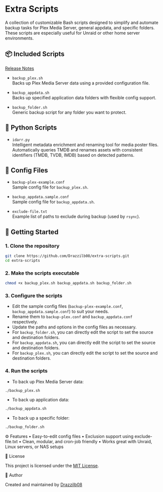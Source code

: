 # Extra Scripts

A collection of customizable Bash scripts designed to simplify and automate backup tasks for Plex Media Server, general appdata, and specific folders. These scripts are especially useful for Unraid or other home server environments.

## 📦 Included Scripts
[Release Notes](release_notes.md)

- `backup_plex.sh`  
  Backs up Plex Media Server data using a provided configuration file.

- `backup_appdata.sh`  
  Backs up specified application data folders with flexible config support.

- `backup_folder.sh`  
  Generic backup script for any folder you want to protect.

## 🐍 Python Scripts

- `idarr.py`  
  Intelligent metadata enrichment and renaming tool for media poster files. Automatically queries TMDB and renames assets with consistent identifiers (TMDB, TVDB, IMDB) based on detected patterns.

## 🧩 Config Files

- `backup-plex-example.conf`  
  Sample config file for `backup_plex.sh`.

- `backup_appdata.sample.conf`  
  Sample config file for `backup_appdata.sh`.

- `exclude-file.txt`  
  Example list of paths to exclude during backup (used by `rsync`).

## 🚀 Getting Started

### 1. Clone the repository

```bash
git clone https://github.com/Drazzilb08/extra-scripts.git
cd extra-scripts
```

### 2. Make the scripts executable

```bash
chmod +x backup_plex.sh backup_appdata.sh backup_folder.sh
```

### 3. Configure the scripts
- Edit the sample config files (`backup-plex-example.conf`, `backup_appdata.sample.conf`) to suit your needs.
- Rename them to `backup-plex.conf` and `backup_appdata.conf` respectively.
- Update the paths and options in the config files as necessary.
- For `backup_folder.sh`, you can directly edit the script to set the source and destination folders.
- For `backup_appdata.sh`, you can directly edit the script to set the source and destination folders.
- For `backup_plex.sh`, you can directly edit the script to set the source and destination folders.

### 4. Run the scripts
- To back up Plex Media Server data:
```bash
./backup_plex.sh
```
- To back up application data:
```bash
./backup_appdata.sh
```
- To back up a specific folder:
```bash
./backup_folder.sh
```

⚙️ Features
•	Easy-to-edit config files
•	Exclusion support using exclude-file.txt
•	Clean, modular, and cron-job friendly
•	Works great with Unraid, Linux servers, or NAS setups

📝 License

This project is licensed under the [MIT License](https://github.com/Drazzilb08/extra-scripts/blob/main/LICENSE).

👤 Author

Created and maintained by [Drazzilb08](https://github.com/Drazzilb08)